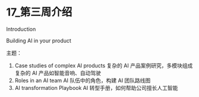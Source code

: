 # 17_第三周介绍
Introduction

Building AI in your product

主题：
1. Case studies of complex AI products 复杂的 AI 产品案例研究，多模块组成复杂的 AI 产品如智能音响、自动驾驶
2. Roles in an AI team AI 队伍中的角色，构建 AI 团队路线图
3. AI transformation Playbook AI 转型手册，如何帮助公司擅长人工智能